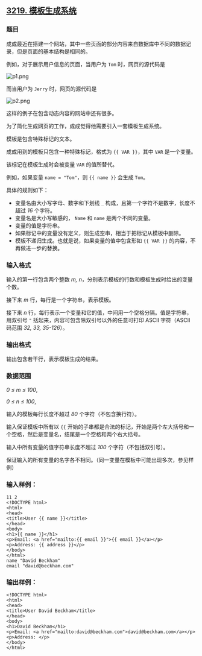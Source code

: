 ## [3219. 模板生成系统](https://www.acwing.com/problem/content/3222/)

### 题目

成成最近在搭建一个网站，其中一些页面的部分内容来自数据库中不同的数据记录，但是页面的基本结构是相同的。

例如，对于展示用户信息的页面，当用户为 `Tom` 时，网页的源代码是

 ![p1.png](https://cdn.acwing.com/media/article/image/2021/01/29/19_4f015a7c61-p1.png)

而当用户为 `Jerry` 时，网页的源代码是

 ![p2.png](https://cdn.acwing.com/media/article/image/2021/01/29/19_5c496a7661-p2.png)

这样的例子在包含动态内容的网站中还有很多。

为了简化生成网页的工作，成成觉得他需要引入一套模板生成系统。

模板是包含特殊标记的文本。

成成用到的模板只包含一种特殊标记，格式为 `{{ VAR }}`，其中 `VAR` 是一个变量。

该标记在模板生成时会被变量 `VAR` 的值所替代。

例如，如果变量 `name = "Tom"`，则 `{{ name }}` 会生成 `Tom`。

具体的规则如下：

- 变量名由大小写字母、数字和下划线 `_` 构成，且第一个字符不是数字，长度不超过 *16* 个字符。
- 变量名是大小写敏感的， `Name` 和 `name` 是两个不同的变量。
- 变量的值是字符串。
- 如果标记中的变量没有定义，则生成空串，相当于把标记从模板中删除。
- 模板不递归生成。也就是说，如果变量的值中包含形如 `{{ VAR }}` 的内容，不再做进一步的替换。

### 输入格式

输入的第一行包含两个整数 *m, n*，分别表示模板的行数和模板生成时给出的变量个数。

接下来 *m* 行，每行是一个字符串，表示模板。

接下来 *n* 行，每行表示一个变量和它的值，中间用一个空格分隔。值是字符串，用双引号 `"` 括起来，内容可包含除双引号以外的任意可打印 ASCII 字符（ASCII 码范围 *32, 33, 35-126*）。

### 输出格式

输出包含若干行，表示模板生成的结果。

### 数据范围

*0 ≤ m ≤ 100*,

*0 ≤ n ≤ 100*,

输入的模板每行长度不超过 *80* 个字符（不包含换行符）。

输入保证模板中所有以 `{{` 开始的子串都是合法的标记，开始是两个左大括号和一个空格，然后是变量名，结尾是一个空格和两个右大括号。

输入中所有变量的值字符串长度不超过 *100* 个字符（不包括双引号）。

保证输入的所有变量的名字各不相同。（同一变量在模板中可能出现多次，参见样例）

### 输入样例：

```
11 2
<!DOCTYPE html>
<html>
<head>
<title>User {{ name }}</title>
</head>
<body>
<h1>{{ name }}</h1>
<p>Email: <a href="mailto:{{ email }}">{{ email }}</a></p>
<p>Address: {{ address }}</p>
</body>
</html>
name "David Beckham"
email "david@beckham.com"
```

### 输出样例：

```
<!DOCTYPE html>
<html>
<head>
<title>User David Beckham</title>
</head>
<body>
<h1>David Beckham</h1>
<p>Email: <a href="mailto:david@beckham.com">david@beckham.com</a></p>
<p>Address: </p>
</body>
</html>
```
